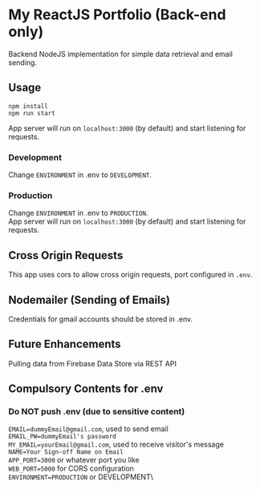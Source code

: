 # My ReactJS Portfolio (Back-end only)

Backend NodeJS implementation for simple data retrieval and email sending.

## Usage

```
npm install
npm run start
```

App server will run on `localhost:3000` (by default) and start listening for requests.

### Development

Change `ENVIRONMENT` in .env to `DEVELOPMENT`.

### Production

Change `ENVIRONMENT` in .env to `PRODUCTION`.\
App server will run on `localhost:3000` (by default) and start listening for requests.

## Cross Origin Requests

This app uses cors to allow cross origin requests, port configured in `.env`.

## Nodemailer (Sending of Emails)

Credentials for gmail accounts should be stored in .env.

## Future Enhancements

Pulling data from Firebase Data Store via REST API

## Compulsory Contents for .env

### Do NOT push .env (due to sensitive content)

`EMAIL=dummyEmail@gmail.com`, used to send email\
`EMAIL_PW=dummyEmail's password`\
`MY_EMAIL=yourEmail@gmail.com`, used to receive visitor's message\
`NAME=Your Sign-off Name on Email`\
`APP_PORT=3000` or whatever port you like\
`WEB_PORT=5000` for CORS configuration\
`ENVIRONMENT=PRODUCTION` or DEVELOPMENT\
